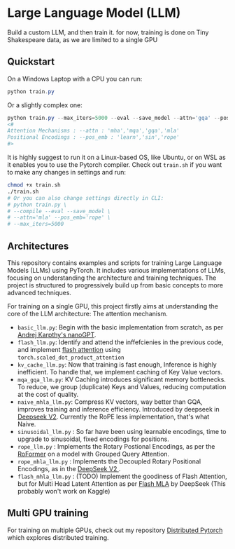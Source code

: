 # Large Language Model (LLM) 

Build a custom LLM, and then train it. for now, training is done on Tiny Shakespeare data, as we are limited to a single GPU

## Quickstart
On a Windows Laptop with a CPU you can run:
```powershell
python train.py 
```
Or a slightly complex one:
```powershell
python train.py --max_iters=5000 --eval --save_model --attn='gqa' --pos_emb='rope' --n_head=16 --n_kv_heads=4
<#
Attention Mechanisms : --attn : 'mha','mqa','gqa','mla'
Positional Encodings : --pos_emb : 'learn','sin','rope'
#> 
```
It is highly suggest to run it on a Linux-based OS, like Ubuntu, or on WSL as it enables you to use the Pytorch compiler. 
Check out `train.sh` if you want to make any changes in settings and run:
```bash
chmod +x train.sh
./train.sh
# Or you can also change settings directly in CLI:
# python train.py \
# --compile --eval --save_model \
# --attn='mla' --pos_emb='rope' \
# --max_iters=5000
```

## Architectures
This repository contains examples and scripts for training Large Language Models (LLMs) using PyTorch.
It includes various implementations of LLMs, focusing on understanding the architecture and training techniques.
The project is structured to progressively build up from basic concepts to more advanced techniques.

For training on a single GPU, this project firstly aims at understanding the core of the LLM architecture: The attention mechanism.
  - `basic_llm.py`: Begin with the basic implementation from scratch, as per [Andrej Karpthy's nanoGPT](https://youtu.be/l8pRSuU81PU).
  - `flash_llm.py`: Identify and attend the inffefcienies in the previous code, and implement [flash attention](https://arxiv.org/abs/2205.14135) using `torch.scaled_dot_product_attention`
  - `kv_cache_llm.py`: Now that training is fast enough, Inference is highly inefficient. To handle that, we implement caching of Key Value vectors.
  - `mqa_gqa_llm.py`: KV Caching introduces significant memory bottlenecks. To reduce, we group (duplicate) Keys and Values, reducing computation at the cost of quality.
  - `naive_mhla_llm.py`: Compress KV vectors, way better than GQA, improves training and inference efficiency. Introduced by deepseek in [Deepseek V2](https://arxiv.org/abs/2405.04434). Currently the RoPE less implementation, that's what Naive.
  - `sinusoidal_llm.py` : So far have been using learnable encodings, time to upgrade to sinusoidal, fixed encodings for positions. 
  - `rope_llm.py` : Implements the Rotary Postional Encodings, as per the [RoFormer](https://arxiv.org/pdf/2104.09864v1) on a model with Grouped Query Attention.
  - `rope_mhla_llm.py` : Implements the Decoupled Rotary Positional Encodings, as in the [DeepSeek V2 ](https://arxiv.org/abs/2405.04434).
  - `flash_mhla_llm.py` : (TODO) Implement the goodiness of Flash Attention, but for Multi Head Latent Attention as per [Flash MLA](https://github.com/deepseek-ai/FlashMLA) by DeepSeek (This probably won't work on Kaggle)

## Multi GPU training
For training on multiple GPUs, check out my repository [Distributed Pytorch](https://github.com/Vineet314/Distributed-Pytorch) which explores distributed training.
